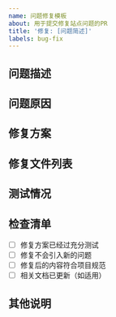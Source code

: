 ```yaml
---
name: 问题修复模板
about: 用于提交修复站点问题的PR
title: '修复: [问题简述]'
labels: bug-fix
---
```


## 问题描述

<!-- 详细描述所修复的问题 -->

## 问题原因

<!-- 分析问题产生的原因 -->

## 修复方案

<!-- 详细描述采用的修复方案 -->

## 修复文件列表

<!-- 列出本次修复涉及的所有文件 -->

## 测试情况

<!-- 描述如何验证问题已被修复 -->

## 检查清单

- [ ] 修复方案已经过充分测试
- [ ] 修复不会引入新的问题
- [ ] 修复后的内容符合项目规范
- [ ] 相关文档已更新（如适用）

## 其他说明

<!-- 其他需要说明的事项 -->